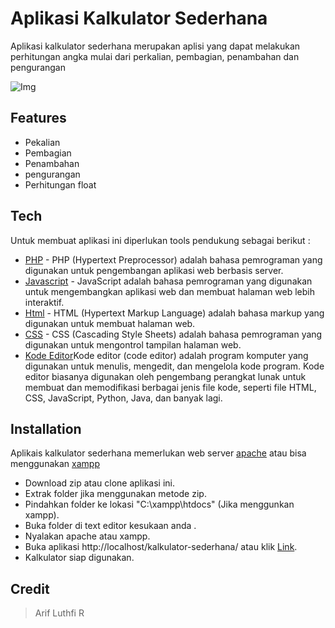 # Aplikasi Kalkulator Sederhana
Aplikasi kalkulator sederhana merupakan aplisi yang dapat melakukan perhitungan angka mulai dari perkalian, pembagian, penambahan dan pengurangan

![Img](https://i.imgur.com/lDQ7NPC.png)

## Features
- Pekalian
- Pembagian
- Penambahan
- pengurangan
- Perhitungan float

## Tech

Untuk membuat aplikasi ini diperlukan tools pendukung sebagai berikut :

- [PHP](https://www.php.net/) - PHP (Hypertext Preprocessor) adalah bahasa pemrograman yang digunakan untuk pengembangan aplikasi web berbasis server.
- [Javascript](https://www.javascript.com/) - JavaScript adalah bahasa pemrograman yang digunakan untuk mengembangkan aplikasi web dan membuat halaman web lebih interaktif.
- [Html](https://developer.mozilla.org/en-US/docs/Web/HTML) - HTML (Hypertext Markup Language) adalah bahasa markup yang digunakan untuk membuat halaman web. 
- [CSS](https://developer.mozilla.org/en-US/docs/Web/CSS) - CSS (Cascading Style Sheets) adalah bahasa pemrograman yang digunakan untuk mengontrol tampilan halaman web. 
- [Kode Editor](https://code.visualstudio.com/)Kode editor (code editor) adalah program komputer yang digunakan untuk menulis, mengedit, dan mengelola kode program. Kode editor biasanya digunakan oleh pengembang perangkat lunak untuk membuat dan memodifikasi berbagai jenis file kode, seperti file HTML, CSS, JavaScript, Python, Java, dan banyak lagi.

## Installation

Aplikais kalkulator sederhana memerlukan web server [apache](https://httpd.apache.org/) atau bisa menggunakan [xampp](https://www.apachefriends.org/download.html)

- Download zip atau clone aplikasi ini.
- Extrak folder jika menggunakan metode zip.
- Pindahkan folder ke lokasi "C:\xampp\htdocs" (Jika menggunkan xampp).
- Buka folder di text editor kesukaan anda .
- Nyalakan apache atau xampp.
- Buka aplikasi http://localhost/kalkulator-sederhana/ atau klik [Link](http://localhost/kalkulator-sederhana/).
- Kalkulator siap digunakan.

## Credit
> Arif Luthfi R 